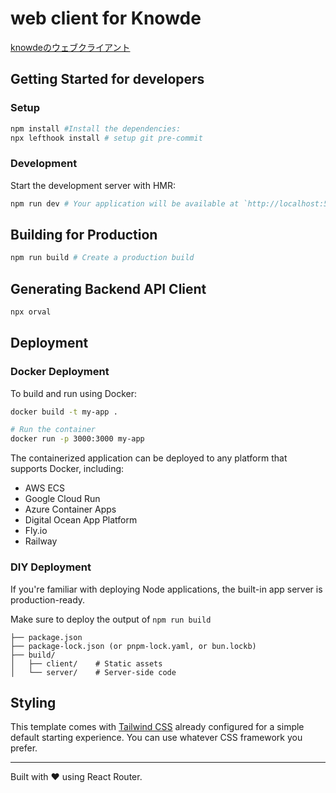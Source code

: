 # web client for Knowde
 [knowdeのウェブクライアント](https://knowde.netlify.app/)



## Getting Started for developers
### Setup
```bash
npm install #Install the dependencies:
npx lefthook install # setup git pre-commit
```

### Development
Start the development server with HMR:
```bash
npm run dev # Your application will be available at `http://localhost:5173`.
```

## Building for Production
```bash
npm run build # Create a production build
```

## Generating Backend API Client
```bash
npx orval
```

## Deployment

### Docker Deployment

To build and run using Docker:

```bash
docker build -t my-app .

# Run the container
docker run -p 3000:3000 my-app
```

The containerized application can be deployed to any platform that supports Docker, including:

- AWS ECS
- Google Cloud Run
- Azure Container Apps
- Digital Ocean App Platform
- Fly.io
- Railway

### DIY Deployment

If you're familiar with deploying Node applications, the built-in app server is production-ready.

Make sure to deploy the output of `npm run build`

```
├── package.json
├── package-lock.json (or pnpm-lock.yaml, or bun.lockb)
├── build/
│   ├── client/    # Static assets
│   └── server/    # Server-side code
```

## Styling

This template comes with [Tailwind CSS](https://tailwindcss.com/) already configured for a simple default starting experience. You can use whatever CSS framework you prefer.

---

Built with ❤️ using React Router.
